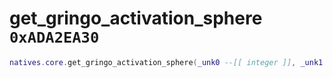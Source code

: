 # get_gringo_activation_sphere `0xADA2EA30`

```lua
natives.core.get_gringo_activation_sphere(_unk0 --[[ integer ]], _unk1 --[[ integer ]], _unk2 --[[ integer ]])
```